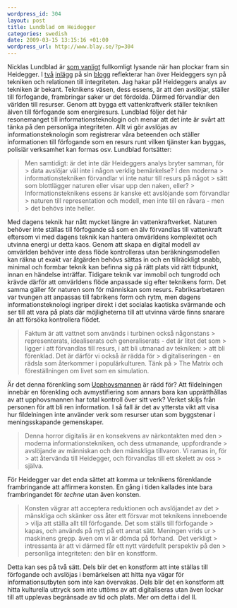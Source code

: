 ```yaml
--- 
wordpress_id: 304 
layout: post
title: Lundblad om Heidegger 
categories: swedish 
date: 2009-03-15 13:15:16 +01:00 
wordpress_url: http://www.blay.se/?p=304 
---
```


Nicklas Lundblad är [som vanligt](http://copyriot.blogspot.com/2005/12/skenmotstndaren-och-skalpellen.html) fullkomligt lysande när han plockar fram sin Heidegger. I [två](http://myothernotes.com/rationalgrounds/?p=98) [inlägg](http://myothernotes.com/rationalgrounds/?p=103) på sin [blogg](http://myothernotes.com/rationalgrounds/) reflekterar han över Heideggers syn på tekniken och relationen till integriteten. Jag hakar på! Heideggers analys av tekniken är bekant. Teknikens väsen, dess essens, är att den avslöjar, ställer till förfogande, frambringar saker ur det fördolda. Därmed förvandlar den världen till resurser. Genom att bygga ett vattenkraftverk ställer tekniken älven till förfogande som energiresurs. Lundblad följer det här resonemanget till informationsteknologin och menar att det inte är svårt att tänka på den personliga integriteten. Allt vi gör avslöjas av informationsteknologin som registrerar våra beteenden och ställer informationen till förfogande som en resurs runt vilken tjänster kan byggas, polisiär verksamhet kan formas osv. Lundblad fortsätter:

> Men samtidigt: är det inte där Heideggers analys bryter samman, för > data avslöjar väl inte i någon verklig bemärkelse? I den moderna > informationstekniken förvandlar vi inte natur till resurs på något > sätt som blottlägger naturen eller visar upp den naken, eller? > Informationsteknikens essens är kanske ett avslöjande som förvandlar > naturen till representation och modell, men inte till en råvara - men > det behövs inte heller.

Med dagens teknik har nått mycket längre än vattenkraftverket. Naturen behöver inte ställas till förfogande så som en älv förvandlas till vattenkraft eftersom vi med dagens teknik kan hantera omvärldens komplexitet och utvinna energi ur detta kaos. Genom att skapa en digital modell av omvärlden behöver inte dess flöde kontrolleras utan beräkningsmodellen kan räkna ut exakt var åtgärden behövs sättas in och en tillräckligt snabb, minimal och formbar teknik kan befinna sig på rätt plats vid rätt tidpunkt, innan en händelse inträffar. Tidigare teknik var immobil och tungrodd och krävde därför att omvärldens flöde anpassade sig efter teknikens form. Det samma gäller för naturen som för människan som resurs. Fabriksarbetaren var tvungen att anpassas till fabrikens form och rytm, men dagens informationsteknologi ingriper direkt i det socialas kaotiska svärmande och ser till att vara på plats där möjligheterna till att utvinna värde finns snarare än att försöka kontrollera flödet.

> Faktum är att vattnet som används i turbinen också någonstans > representerats, idealiserats och generaliserats - det är litet det som > ligger i att förvandlas till resurs, i att bli utmanad av tekniken: > att bli förenklad. Det är därför vi också är rädda för > digitaliseringen - en rädsla som återkommer i populärkulturen. Tänk på > The Matrix och föreställningen om livet som en simulation.

Är det denna förenkling som [Upphovsmannen](http://dn.se/kultur-noje/debatt-essa/min-dikt-ar-min-1.819504) är rädd för? Att fildelningen innebär en förenkling och avmystifiering som annars bara kan upprätthållas av att upphovsmannen har total kontroll över sitt verk? Verket skiljs från personen för att bli ren information. I så fall är det av yttersta vikt att visa hur fildelningen inte använder verk som resurser utan som byggstenar i meningsskapande gemenskaper.

> Denna horror digitalis är en konsekvens av närkontakten med den > moderna informationstekniken, och dess utmanande, uppfordrande > avslöjande av människan och den mänskliga tillvaron. Vi ramas in, för > att återvända till Heidegger, och förvandlas till ett skelett av oss > själva.

För Heidegger var det enda sättet att komma ur teknikens förenklande frambringande att affirmera konsten. En gång i tiden kallades inte bara frambringandet för *techne* utan även konsten.

> Konsten vägrar att acceptera reduktionen och avslöjandet av det > mänskliga och skänker oss åter ett försvar mot teknikens inneboende > vilja att ställa allt till förfogande. Det som ställs till förfogande > kapas, och används på nytt på ett annat sätt. Meningen vrids ur > maskinens grepp. även om vi är dömda på förhand.  Det verkligt > intressanta är att vi därmed får ett nytt värdefullt perspektiv på den > personliga integriteten: den blir en konstform.

Detta kan ses på två sätt. Dels blir det en konstform att inte ställas till förfogande och avslöjas i bemärkelsen att hitta nya vägar för informationsutbyten som inte kan övervakas. Dels blir det en konstform att hitta kulturella uttryck som inte uttöms av att digitaliseras utan även lockar till att upplevas begränsade av tid och plats. Mer om detta i del II. 